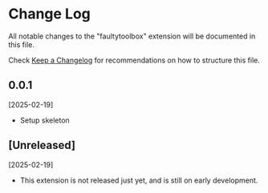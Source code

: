 # Change Log

All notable changes to the "faultytoolbox" extension will be documented in this file.

Check [Keep a Changelog](http://keepachangelog.com/) for recommendations on how to structure this file.

## 0.0.1

[2025-02-19]

- Setup skeleton

## [Unreleased]

[2025-02-19]

- This extension is not released just yet, and is still on early development.
